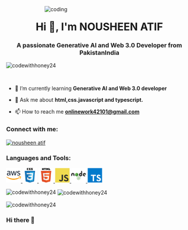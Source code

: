 <img align="right" alt="coding" width="400" src="https://www.canva.com/design/DAGDKdrlDiA/0r5omFvFc3a14ImyKa9tag/edit?utm_content=DAGDKdrlDiA&utm_campaign=designshare&utm_medium=link2&utm_source=sharebutton">
<h1 align="center">Hi 👋, I'm NOUSHEEN ATIF</h1>
<h3 align="center">A passionate Generative AI and Web 3.0 Developer from PakistanIndia</h3>


<p align="left"> <img src="https://komarev.com/ghpvc/?username=codewithhoney24&label=Profile%20views&color=0e75b6&style=flat" alt="codewithhoney24" /> </p>

<p align="left"> <a href="https://twitter.com/" target="blank"><img src="https://img.shields.io/twitter/follow/?logo=twitter&style=for-the-badge" alt="" /></a> </p>

- 🌱 I’m currently learning **Generative AI and Web 3.0 developer**

- 💬 Ask me about **html,css.javascript and typescript.**

- 📫 How to reach me **onlinework42101@gmail.com**

<h3 align="left">Connect with me:</h3>
<p align="left">
<a href="https://linkedin.com/in/nousheen atif" target="blank"><img align="center" src="https://raw.githubusercontent.com/rahuldkjain/github-profile-readme-generator/master/src/images/icons/Social/linked-in-alt.svg" alt="nousheen atif" height="30" width="40" /></a>
</p>

<h3 align="left">Languages and Tools:</h3>
<p align="left"> <a href="https://aws.amazon.com" target="_blank" rel="noreferrer"> <img src="https://raw.githubusercontent.com/devicons/devicon/master/icons/amazonwebservices/amazonwebservices-original-wordmark.svg" alt="aws" width="40" height="40"/> </a> <a href="https://www.w3schools.com/css/" target="_blank" rel="noreferrer"> <img src="https://raw.githubusercontent.com/devicons/devicon/master/icons/css3/css3-original-wordmark.svg" alt="css3" width="40" height="40"/> </a> <a href="https://www.w3.org/html/" target="_blank" rel="noreferrer"> <img src="https://raw.githubusercontent.com/devicons/devicon/master/icons/html5/html5-original-wordmark.svg" alt="html5" width="40" height="40"/> </a> <a href="https://developer.mozilla.org/en-US/docs/Web/JavaScript" target="_blank" rel="noreferrer"> <img src="https://raw.githubusercontent.com/devicons/devicon/master/icons/javascript/javascript-original.svg" alt="javascript" width="40" height="40"/> </a> <a href="https://nodejs.org" target="_blank" rel="noreferrer"> <img src="https://raw.githubusercontent.com/devicons/devicon/master/icons/nodejs/nodejs-original-wordmark.svg" alt="nodejs" width="40" height="40"/> </a> <a href="https://www.typescriptlang.org/" target="_blank" rel="noreferrer"> <img src="https://raw.githubusercontent.com/devicons/devicon/master/icons/typescript/typescript-original.svg" alt="typescript" width="40" height="40"/> </a> </p>

<p><img align="left" src="https://github-readme-stats.vercel.app/api/top-langs?username=codewithhoney24&show_icons=true&locale=en&layout=compact" alt="codewithhoney24" /></p>

<p>&nbsp;<img align="center" src="https://github-readme-stats.vercel.app/api?username=codewithhoney24&show_icons=true&locale=en" alt="codewithhoney24" /></p>

<p><img align="center" src="https://github-readme-streak-stats.herokuapp.com/?user=codewithhoney24&" alt="codewithhoney24" /></p>

### Hi there 👋

<!--
**codewithhoney24/codewithhoney24** is a ✨ _special_ ✨ repository because its `README.md` (this file) appears on your GitHub profile.

Here are some ideas to get you started:

- 🔭 I’m currently working on ...
- 🌱 I’m currently learning ...
- 👯 I’m looking to collaborate on ...
- 🤔 I’m looking for help with ...
- 💬 Ask me about ...
- 📫 How to reach me: ...
- 😄 Pronouns: ...
- ⚡ Fun fact: ...
-->
